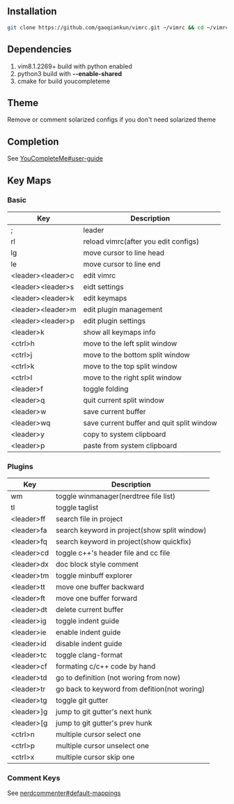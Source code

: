 ## Installation

```bash
git clone https://github.com/gaoqiankun/vimrc.git ~/vimrc && cd ~/vimrc && bash init.sh
```


## Dependencies
1. vim8.1.2269+ build with python enabled
2. python3 build with **--enable-shared**
3. cmake for build youcompleteme


## Theme
Remove or comment solarized configs if you don't need solarized theme

## Completion
See [YouCompleteMe#user-guide](https://github.com/ycm-core/YouCompleteMe#user-guide)

## Key Maps

### Basic

|Key                           | Description                            |
|----------|-------------------------------|
|;                               | leader                                      |
|rl                              | reload vimrc(after you edit configs)        |
|lg                              | move cursor to line head                    |
|le                              | move cursor to line end                     |
|&lt;leader&gt;&lt;leader&gt;c   | edit vimrc                                  |
|&lt;leader&gt;&lt;leader&gt;s   | eidt settings                               |
|&lt;leader&gt;&lt;leader&gt;k   | edit keymaps                                |
|&lt;leader&gt;&lt;leader&gt;m   | edit plugin management                      |
|&lt;leader&gt;&lt;leader&gt;p   | edit plugin settings                        |
|&lt;leader&gt;k                 | show all keymaps info                       |
|&lt;ctrl&gt;h                   | move to the left split window               |
|&lt;ctrl&gt;j                   | move to the bottom split window             |
|&lt;ctrl&gt;k                   | move to the top split window                |
|&lt;ctrl&gt;l                   | move to the right split window              |
|&lt;leader&gt;f                 | toggle folding                              |
|&lt;leader&gt;q                 | quit current split window                   |
|&lt;leader&gt;w                 | save current buffer                         |
|&lt;leader&gt;wq                | save current buffer and quit split window   |
|&lt;leader&gt;y                 | copy to system clipboard                    |
|&lt;leader&gt;p                 | paste from system clipboard                 |



### Plugins

|Key                             | Description                                 |
|--------------------------------|---------------------------------------------|
|wm                              | toggle winmanager(nerdtree file list)       |
|tl                              | toggle taglist                              |
|&lt;leader&gt;ff                | search file  in project                     |
|&lt;leader&gt;fa                | search keyword in project(show split window)|
|&lt;leader&gt;fq                | search keyword in project(show quickfix)    |
|&lt;leader&gt;cd                | toggle c++'s header file and cc file        |
|&lt;leader&gt;dx                | doc block style comment                     |
|&lt;leader&gt;tm                | toggle minbuff explorer                     |
|&lt;leader&gt;tt                | move one buffer backward                    |
|&lt;leader&gt;ft                | move one buffer forward                     |
|&lt;leader&gt;dt                | delete current buffer                       |
|&lt;leader&gt;ig                | toggle indent guide                         |
|&lt;leader&gt;ie                | enable indent guide                         |
|&lt;leader&gt;id                | disable indent guide                        |
|&lt;leader&gt;tc                | toggle clang-format                         |
|&lt;leader&gt;cf                | formating c/c++ code by hand                |
|&lt;leader&gt;td                | go to definition (not woring from now)      |
|&lt;leader&gt;tr                | go back to keyword from defition(not woring)|
|&lt;leader&gt;tg                | toggle git gutter                           |
|&lt;leader&gt;]g                | jump to git gutter's next hunk              |
|&lt;leader&gt;[g                | jump to git gutter's prev hunk              |
|&lt;ctrl&gt;n                   | multiple cursor select one                  |
|&lt;ctrl&gt;p                   | multiple cursor unselect one                |
|&lt;ctrl&gt;x                   | multiple cursor skip one                    |

### Comment Keys
See [nerdcommenter#default-mappings](https://github.com/scrooloose/nerdcommenter#default-mappings)

